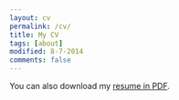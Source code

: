 ```yaml
---
layout: cv
permalink: /cv/
title: My CV
tags: [about]
modified: 8-7-2014
comments: false
---
```


You can also download my <a href="https://drive.google.com/file/d/1q25mgzg4OSdJUhN2JwjrgHevkeG6Tvmd/view?usp=sharing" target="_blank">resume in PDF</a>.

